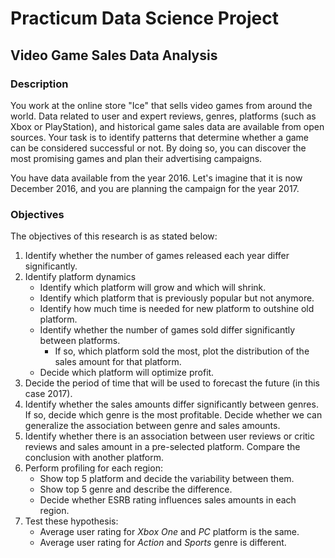 # Practicum Data Science Project
## Video Game Sales Data Analysis

### Description
You work at the online store "Ice" that sells video games from around the world. Data related to user and expert reviews, genres, platforms (such as Xbox or PlayStation), and historical game sales data are available from open sources. Your task is to identify patterns that determine whether a game can be considered successful or not. By doing so, you can discover the most promising games and plan their advertising campaigns.

You have data available from the year 2016. Let's imagine that it is now December 2016, and you are planning the campaign for the year 2017.

### Objectives
The objectives of this research is as stated below:
1. Identify whether the number of games released each year differ significantly.
2. Identify platform dynamics
    * Identify which platform will grow and which will shrink.
    * Identify which platform that is previously popular but not anymore.
    * Identify how much time is needed for new platform to outshine old platform.
    * Identify whether the number of games sold differ significantly between platforms.
        * If so, which platform sold the most, plot the distribution of the sales amount for that platform.
    * Decide which platform will optimize profit.
3. Decide the period of time that will be used to forecast the future (in this case 2017).
4. Identify whether the sales amounts differ significantly between genres. If so, decide which genre is the most profitable. Decide whether we can generalize the association between genre and sales amounts.
5. Identify whether there is an association between user reviews or critic reviews and sales amount in a pre-selected platform. Compare the conclusion with another platform.
6. Perform profiling for each region:
    * Show top 5 platform and decide the variability between them.
    * Show top 5 genre and describe the difference.
    * Decide whether ESRB rating influences sales amounts in each region.
7. Test these hypothesis:
    * Average user rating for *Xbox One* and *PC* platform is the same.
    * Average user rating for *Action* and *Sports* genre is different.
